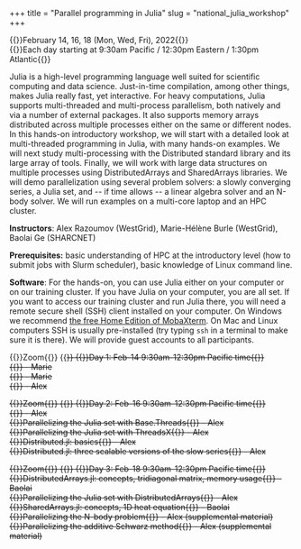 +++
title = "Parallel programming in Julia"
slug = "national_julia_workshop"
+++

{{<cor>}}February 14, 16, 18 (Mon, Wed, Fri), 2022{{</cor>}}\
{{<cgr>}}Each day starting at 9:30am Pacific / 12:30pm Eastern / 1:30pm Atlantic{{</cgr>}}

<!-- This course will start at 9am Pacific Time and will run until 5pm Pacific Time. Its format will be a combination of -->
<!-- several interactive Zoom sessions and the reading materials in-between the Zoom sessions. Course materials will be added -->
<!-- here shortly before the start of the course. -->
<!-- --- -->

Julia is a high-level programming language well suited for scientific computing and data science. Just-in-time
compilation, among other things, makes Julia really fast, yet interactive. For heavy computations, Julia supports
multi-threaded and multi-process parallelism, both natively and via a number of external packages. It also supports
memory arrays distributed across multiple processes either on the same or different nodes. In this hands-on introductory
workshop, we will start with a detailed look at multi-threaded programming in Julia, with many hands-on examples. We
will next study multi-processing with the Distributed standard library and its large array of tools. Finally, we will
work with large data structures on multiple processes using DistributedArrays and SharedArrays libraries. We will demo
parallelization using several problem solvers: a slowly converging series, a Julia set, and -- if time allows -- a
linear algebra solver and an N-body solver. We will run examples on a multi-core laptop and an HPC cluster.

**Instructors**: Alex Razoumov (WestGrid), Marie-Hélène Burle (WestGrid), Baolai Ge (SHARCNET)

**Prerequisites:** basic understanding of HPC at the introductory level (how to submit jobs with Slurm scheduler), basic
  knowledge of Linux command line.

<!-- **Prerequisites:** working knowledge of serial Julia (covered in [our Julia course](../programming_julia)) and -->
<!-- familiarity with Compute Canada's HPC cluster environment, in particular, with the Slurm scheduler (covered in -->
<!-- [our HPC course](../basics_hpc)). -->

**Software**: For the hands-on, you can use Julia either on your computer or on our training cluster. If you have Julia
on your computer, you are all set. If you want to access our training cluster and run Julia there, you will need a
remote secure shell (SSH) client installed on your computer. On Windows we recommend
[the free Home Edition of MobaXterm](https://mobaxterm.mobatek.net/download.html). On Mac and Linux computers SSH is
usually pre-installed (try typing `ssh` in a terminal to make sure it is there). We will provide guest accounts to all
participants.

<!-- {{<cor>}}Zoom{{</cor>}} {{<s>}} {{<cgr>}}Day 1: Feb-14 9:30am-12:30pm Pacific time{{</cgr>}}\ -->
<!-- {{<nolinktitle>}}Introduction to Julia language{{</nolinktitle>}} - Marie\ -->
<!-- {{<nolinktitle>}}Intro to parallelism{{</nolinktitle>}} - Marie\ -->
<!-- {{<nolinktitle>}}Multi-threading with Base.Threads (slow series){{</nolinktitle>}} - Marie\ -->
<!-- {{<nolinktitle>}}Multi-threading with ThreadsX (slow series){{</nolinktitle>}} - Alex -->

{{<cor>}}Zoom{{</cor>}} {{<s>}} {{<cgr>}}Day 1: Feb-14 9:30am-12:30pm Pacific time{{</cgr>}}\
{{<linktitle url="../julia202202/julia-01-intro-language" text="Introduction to Julia language">}} - Marie\
{{<linktitle url="../julia202202/julia-02-intro-parallel" text="Intro to parallelism">}} - Marie\
{{<linktitle url="../julia202202/julia-03-threads-slow-series" text="Multi-threading with Base.Threads (slow series)">}} - Alex

{{<cor>}}Zoom{{</cor>}} {{<s>}} {{<cgr>}}Day 2: Feb-16 9:30am-12:30pm Pacific time{{</cgr>}}\
{{<linktitle url="../julia202202/julia-04-threadsx-slow-series" text="Multi-threading with ThreadsX (slow series)">}} - Alex \
{{<nolinktitle>}}Parallelizing the Julia set with Base.Threads{{</nolinktitle>}} - Alex\
{{<nolinktitle>}}Parallelizing the Julia set with ThreadsX{{</nolinktitle>}} - Alex\
{{<nolinktitle>}}Distributed.jl: basics{{</nolinktitle>}} - Alex\
{{<nolinktitle>}}Distributed.jl: three scalable versions of the slow series{{</nolinktitle>}} - Alex

{{<cor>}}Zoom{{</cor>}} {{<s>}} {{<cgr>}}Day 3: Feb-18 9:30am-12:30pm Pacific time{{</cgr>}} \
{{<nolinktitle>}}DistributedArrays.jl: concepts, tridiagonal matrix, memory usage{{</nolinktitle>}} - Baolai\
{{<nolinktitle>}}Parallelizing the Julia set with DistributedArrays{{</nolinktitle>}} - Alex\
{{<nolinktitle>}}SharedArrays.jl: concepts, 1D heat equation{{</nolinktitle>}} - Baolai\
{{<nolinktitle>}}Parallelizing the N-body problem{{</nolinktitle>}} - Alex (supplemental material)\
{{<nolinktitle>}}Parallelizing the additive Schwarz method{{</nolinktitle>}} - Alex (supplemental material)

<!-- {{<cor>}}Zoom{{</cor>}} {{<s>}} {{<cgr>}}Day 2: Feb-16 9:30am-12:30pm Pacific time{{</cgr>}}\ -->
<!-- {{<linktitle url="../julia202202/julia-05-threads-julia-set" text="Parallelizing the Julia set with Base.Threads">}} - Alex\ -->
<!-- {{<linktitle url="../julia202202/julia-06-threadsx-julia-set" text="Parallelizing the Julia set with ThreadsX">}} - Alex\ -->
<!-- {{<linktitle url="../julia202202/julia-07-distributed1" text="Distributed.jl: basics">}} - Alex\ -->
<!-- {{<linktitle url="../julia202202/julia-08-distributed2" text="Distributed.jl: three scalable versions of the slow series">}} - Alex -->

<!-- {{<cor>}}Zoom{{</cor>}} {{<s>}} {{<cgr>}}Day 3: Feb-18 9:30am-12:30pm Pacific time{{</cgr>}} \ -->
<!-- {{<linktitle url="../julia202202/julia-09-distributed-arrays" text="DistributedArrays.jl: concepts, tridiagonal matrix, memory usage">}} - Baolai\ -->
<!-- {{<linktitle url="../julia202202/julia-10-distributed-julia-set" text="Parallelizing the Julia set with DistributedArrays">}} - Alex\ -->
<!-- {{<linktitle url="../julia202202/julia-11-shared-arrays" text="SharedArrays.jl: concepts, 1D heat equation">}} - Baolai\ -->
<!-- {{<linktitle url="../julia202202/julia-12-nbody" text="Parallelizing the N-body problem">}} - Alex (supplemental material)\ -->
<!-- {{<linktitle url="../julia202202/julia-13-asm" text="Parallelizing the additive Schwarz method">}} - Alex (supplemental material) -->

<!-- In the afternoon Zoom session you'll be working on one of two projects: parallelizing Julia set (I recommend to do this -->
<!-- with distributed arrays) and parallelizing the N-body code (I recommend to do this with shared arrays). **Note:** we -->
<!-- will guide you through the process and answer questions, but we will not share the final solutions with you today; the -->
<!-- goal is to build your own! -->

